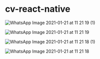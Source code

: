# cv-react-native
![WhatsApp Image 2021-01-21 at 11 21 19 (1)](https://user-images.githubusercontent.com/57297505/105363538-e9e48d80-5bda-11eb-92d7-5648138ef22d.jpeg)


![WhatsApp Image 2021-01-21 at 11 21 19](https://user-images.githubusercontent.com/57297505/105363542-eb15ba80-5bda-11eb-91ae-8f928375afa1.jpeg)


![WhatsApp Image 2021-01-21 at 11 21 18 (1)](https://user-images.githubusercontent.com/57297505/105363543-eb15ba80-5bda-11eb-88da-bad4276d3dba.jpeg)


![WhatsApp Image 2021-01-21 at 11 21 18](https://user-images.githubusercontent.com/57297505/105363545-ebae5100-5bda-11eb-8c57-bac258097137.jpeg)
